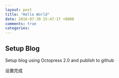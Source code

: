 ```yaml
---
layout: post
title: "Hello World"
date: 2016-07-30 15:47:17 +0800
comments: true
categories: 
---
```


## Setup Blog

Setup blog using Octopress 2.0 and publish to github

设置完成
